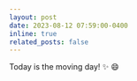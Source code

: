 ```yaml
---
layout: post
date: 2023-08-12 07:59:00-0400
inline: true
related_posts: false
---
```


Today is the moving day! :sparkles: :smile:
